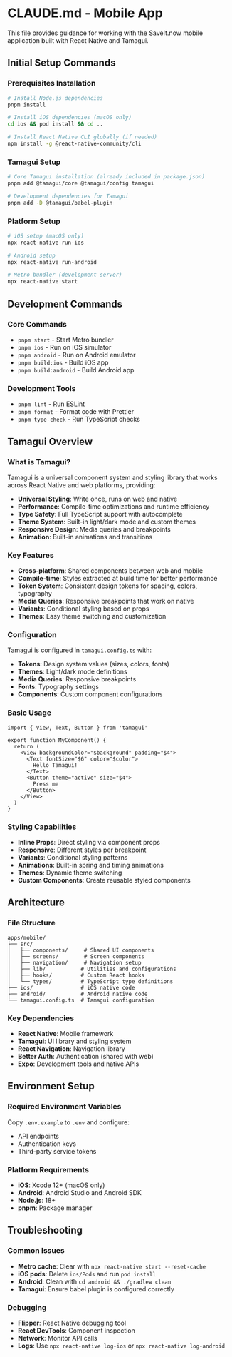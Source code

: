 # CLAUDE.md - Mobile App

This file provides guidance for working with the SaveIt.now mobile application built with React Native and Tamagui.

## Initial Setup Commands

### Prerequisites Installation
```bash
# Install Node.js dependencies
pnpm install

# Install iOS dependencies (macOS only)
cd ios && pod install && cd ..

# Install React Native CLI globally (if needed)
npm install -g @react-native-community/cli
```

### Tamagui Setup
```bash
# Core Tamagui installation (already included in package.json)
pnpm add @tamagui/core @tamagui/config tamagui

# Development dependencies for Tamagui
pnpm add -D @tamagui/babel-plugin
```

### Platform Setup
```bash
# iOS setup (macOS only)
npx react-native run-ios

# Android setup
npx react-native run-android

# Metro bundler (development server)
npx react-native start
```

## Development Commands

### Core Commands
- `pnpm start` - Start Metro bundler
- `pnpm ios` - Run on iOS simulator
- `pnpm android` - Run on Android emulator
- `pnpm build:ios` - Build iOS app
- `pnpm build:android` - Build Android app

### Development Tools
- `pnpm lint` - Run ESLint
- `pnpm format` - Format code with Prettier
- `pnpm type-check` - Run TypeScript checks

## Tamagui Overview

### What is Tamagui?
Tamagui is a universal component system and styling library that works across React Native and web platforms, providing:

- **Universal Styling**: Write once, runs on web and native
- **Performance**: Compile-time optimizations and runtime efficiency
- **Type Safety**: Full TypeScript support with autocomplete
- **Theme System**: Built-in light/dark mode and custom themes
- **Responsive Design**: Media queries and breakpoints
- **Animation**: Built-in animations and transitions

### Key Features
- **Cross-platform**: Shared components between web and mobile
- **Compile-time**: Styles extracted at build time for better performance
- **Token System**: Consistent design tokens for spacing, colors, typography
- **Media Queries**: Responsive breakpoints that work on native
- **Variants**: Conditional styling based on props
- **Themes**: Easy theme switching and customization

### Configuration
Tamagui is configured in `tamagui.config.ts` with:
- **Tokens**: Design system values (sizes, colors, fonts)
- **Themes**: Light/dark mode definitions
- **Media Queries**: Responsive breakpoints
- **Fonts**: Typography settings
- **Components**: Custom component configurations

### Basic Usage
```tsx
import { View, Text, Button } from 'tamagui'

export function MyComponent() {
  return (
    <View backgroundColor="$background" padding="$4">
      <Text fontSize="$6" color="$color">
        Hello Tamagui!
      </Text>
      <Button theme="active" size="$4">
        Press me
      </Button>
    </View>
  )
}
```

### Styling Capabilities
- **Inline Props**: Direct styling via component props
- **Responsive**: Different styles per breakpoint
- **Variants**: Conditional styling patterns
- **Animations**: Built-in spring and timing animations
- **Themes**: Dynamic theme switching
- **Custom Components**: Create reusable styled components

## Architecture

### File Structure
```
apps/mobile/
├── src/
│   ├── components/     # Shared UI components
│   ├── screens/        # Screen components
│   ├── navigation/     # Navigation setup
│   ├── lib/           # Utilities and configurations
│   ├── hooks/         # Custom React hooks
│   └── types/         # TypeScript type definitions
├── ios/               # iOS native code
├── android/           # Android native code
└── tamagui.config.ts  # Tamagui configuration
```

### Key Dependencies
- **React Native**: Mobile framework
- **Tamagui**: UI library and styling system
- **React Navigation**: Navigation library
- **Better Auth**: Authentication (shared with web)
- **Expo**: Development tools and native APIs

## Environment Setup

### Required Environment Variables
Copy `.env.example` to `.env` and configure:
- API endpoints
- Authentication keys
- Third-party service tokens

### Platform Requirements
- **iOS**: Xcode 12+ (macOS only)
- **Android**: Android Studio and Android SDK
- **Node.js**: 18+ 
- **pnpm**: Package manager

## Troubleshooting

### Common Issues
- **Metro cache**: Clear with `npx react-native start --reset-cache`
- **iOS pods**: Delete `ios/Pods` and run `pod install`
- **Android**: Clean with `cd android && ./gradlew clean`
- **Tamagui**: Ensure babel plugin is configured correctly

### Debugging
- **Flipper**: React Native debugging tool
- **React DevTools**: Component inspection
- **Network**: Monitor API calls
- **Logs**: Use `npx react-native log-ios` or `npx react-native log-android`